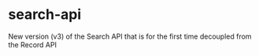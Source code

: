 # search-api
New version (v3) of the Search API that is for the first time decoupled from the Record API
